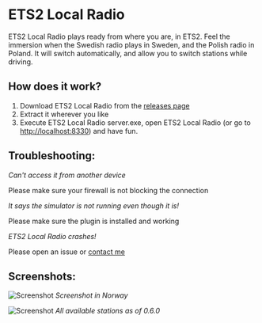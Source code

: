 # ETS2 Local Radio #

ETS2 Local Radio plays ready from where you are, in ETS2. Feel the immersion when the Swedish radio plays in Sweden,
and the Polish radio in Poland. It will switch automatically, and allow you to switch stations while driving.

## How does it work? ##

1. Download ETS2 Local Radio from the [releases page](https://github.com/Koenvh1/ets2-local-radio/releases)
2. Extract it wherever you like
3. Execute ETS2 Local Radio server.exe, open ETS2 Local Radio (or go to [http://localhost:8330](http://localhost:8330)) and have fun.

## Troubleshooting: ##
_Can't access it from another device_

Please make sure your firewall is not blocking the connection

_It says the simulator is not running even though it is!_

Please make sure the plugin is installed and working

_ETS2 Local Radio crashes!_

Please open an issue or [contact me](http://koenvh.nl/contact)

## Screenshots: ##
![Screenshot](http://i.imgur.com/is4eKez.png)
_Screenshot in Norway_

![Screenshot](http://i.imgur.com/iJYFYED.png)
_All available stations as of 0.6.0_